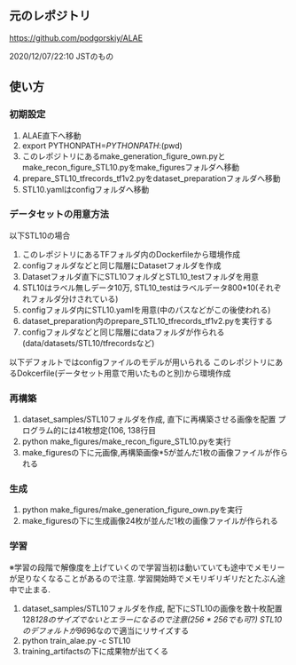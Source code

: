 ## 元のレポジトリ

https://github.com/podgorskiy/ALAE

2020/12/07/22:10 JSTのもの

## 使い方

### 初期設定
1. ALAE直下へ移動
2. export PYTHONPATH=$PYTHONPATH:$(pwd)
3. このレポジトリにあるmake_generation_figure_own.pyとmake_recon_figure_STL10.pyをmake_figuresフォルダへ移動
4. prepare_STL10_tfrecords_tf1v2.pyをdataset_preparationフォルダへ移動
5. STL10.yamlはconfigフォルダへ移動

### データセットの用意方法

以下STL10の場合

1. このレポジトリにあるTFフォルダ内のDockerfileから環境作成
2. configフォルダなどと同じ階層にDatasetフォルダを作成
3. Datasetフォルダ直下にSTL10フォルダとSTL10_testフォルダを用意
4. STL10はラベル無しデータ10万, STL10_testはラベルデータ800*10(それぞれフォルダ分けされている)
5. configフォルダ内にSTL10.yamlを用意(中のパスなどがこの後使われる)
6. dataset_preparation内のprepare_STL10_tfrecords_tf1v2.pyを実行する
7. configフォルダなどと同じ階層にdataフォルダが作られる(data/datasets/STL10/tfrecordsなど)

以下デフォルトではconfigファイルのモデルが用いられる
このレポジトリにあるDokcerfile(データセット用意で用いたものと別)から環境作成

### 再構築

1. dataset_samples/STL10フォルダを作成, 直下に再構築させる画像を配置 プログラム的には41枚想定(106, 138行目
2. python make_figures/make_recon_figure_STL10.pyを実行
3. make_figuresの下に元画像,再構築画像*5が並んだ1枚の画像ファイルが作られる

### 生成

1. python make_figures/make_generation_figure_own.pyを実行
2. make_figuresの下に生成画像24枚が並んだ1枚の画像ファイルが作られる

### 学習

※学習の段階で解像度を上げていくので学習当初は動いていても途中でメモリーが足りなくなることがあるので注意. 学習開始時でメモリギリギリだとたぶん途中で止まる.

1. dataset_samples/STL10フォルダを作成, 配下にSTL10の画像を数十枚配置 128*128のサイズでないとエラーになるので注意(256 * 256でも可?) STL10のデフォルトが96*96なので適当にリサイズする
2. python train_alae.py -c STL10
3. training_artifactsの下に成果物が出てくる
